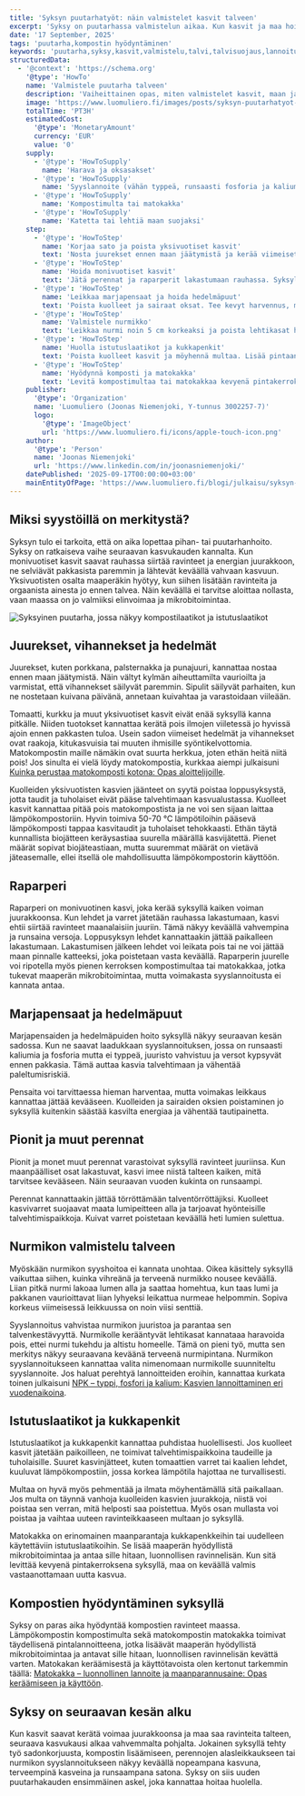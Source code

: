 ```yaml
---
title: 'Syksyn puutarhatyöt: näin valmistelet kasvit talveen'
excerpt: 'Syksy on puutarhassa valmistelun aikaa. Kun kasvit ja maa hoidetaan oikein, ne selviävät talvesta paremmin ja lähtevät keväällä vahvempaan kasvuun. Tässä oppaassa kerrotaan, miten hyötykasvit, marjapensaat, nurmikko ja perennat kannattaa hoitaa ennen pakkasia sekä miten lämpö- ja matokompostia voi hyödyntää syksyllä.'
date: '17 September, 2025'
tags: 'puutarha,kompostin hyödyntäminen'
keywords: 'puutarha,syksy,kasvit,valmistelu,talvi,talvisuojaus,lannoitus,matokakka,kompostointi,maanparannus,kasvin hoito,sadonkorjuu,perennat,hyötykasvit,kompostimadot,ravinteet,kiertokulku,luonnonmukaisuus,multaus,puutarhavinkit,ekologia'
structuredData:
  - '@context': 'https://schema.org'
    '@type': 'HowTo'
    name: 'Valmistele puutarha talveen'
    description: 'Vaiheittainen opas, miten valmistelet kasvit, maan ja kompostit syksyllä talvea varten. Sisältää vinkit hyötykasveille, perennoille, nurmikolle ja kompostin hyödyntämiseen.'
    image: 'https://www.luomuliero.fi/images/posts/syksyn-puutarhatyot-kasvien-valmistelu-talveen/syksyinen_puutarha-1200.jpg'
    totalTime: 'PT3H'
    estimatedCost:
      '@type': 'MonetaryAmount'
      currency: 'EUR'
      value: '0'
    supply:
      - '@type': 'HowToSupply'
        name: 'Harava ja oksasakset'
      - '@type': 'HowToSupply'
        name: 'Syyslannoite (vähän typpeä, runsaasti fosforia ja kaliumia)'
      - '@type': 'HowToSupply'
        name: 'Kompostimulta tai matokakka'
      - '@type': 'HowToSupply'
        name: 'Katetta tai lehtiä maan suojaksi'
    step:
      - '@type': 'HowToStep'
        name: 'Korjaa sato ja poista yksivuotiset kasvit'
        text: 'Nosta juurekset ennen maan jäätymistä ja kerää viimeiset hedelmät. Poista yksivuotisten jätteet taudin leviämisen estämiseksi. Kasvijätteet kuuluvat lämpökompostiin.'
      - '@type': 'HowToStep'
        name: 'Hoida monivuotiset kasvit'
        text: 'Jätä perennat ja raparperit lakastumaan rauhassa. Syksyllä ne siirtävät ravinteita juurakkoon. Lisää kevyt kerros kompostimultaa tai matokakkaa tukemaan mikrobitoimintaa.'
      - '@type': 'HowToStep'
        name: 'Leikkaa marjapensaat ja hoida hedelmäpuut'
        text: 'Poista kuolleet ja sairaat oksat. Tee kevyt harvennus, mutta vältä suuria leikkauksia. Lisää kalium- ja fosforipitoista syyslannoitetta juuriston vahvistamiseksi.'
      - '@type': 'HowToStep'
        name: 'Valmistele nurmikko'
        text: 'Leikkaa nurmi noin 5 cm korkeaksi ja poista lehtikasat homehtumisen estämiseksi. Käytä nurmikolle tarkoitettua syyslannoitetta vahvistamaan juuristoa ennen talvea.'
      - '@type': 'HowToStep'
        name: 'Huolla istutuslaatikot ja kukkapenkit'
        text: 'Poista kuolleet kasvit ja möyhennä multaa. Lisää pintaan uutta kompostimultaa tai matokakkaa parantamaan maan rakennetta ja mikrobitoimintaa.'
      - '@type': 'HowToStep'
        name: 'Hyödynnä komposti ja matokakka'
        text: 'Levitä kompostimultaa tai matokakkaa kevyenä pintakerroksena kukkapenkkeihin ja kasvimaalle. Se rikastaa maata ja valmistaa sen kevään kasvuun.'
    publisher:
      '@type': 'Organization'
      name: 'Luomuliero (Joonas Niemenjoki, Y-tunnus 3002257-7)'
      logo:
        '@type': 'ImageObject'
        url: 'https://www.luomuliero.fi/icons/apple-touch-icon.png'
    author:
      '@type': 'Person'
      name: 'Joonas Niemenjoki'
      url: 'https://www.linkedin.com/in/joonasniemenjoki/'
    datePublished: '2025-09-17T00:00:00+03:00'
    mainEntityOfPage: 'https://www.luomuliero.fi/blogi/julkaisu/syksyn-puutarhatyot-kasvien-valmistelu-talveen'
---
```


## Miksi syystöillä on merkitystä?

Syksyn tulo ei tarkoita, että on aika lopettaa pihan- tai puutarhanhoito. Syksy on ratkaiseva vaihe seuraavan kasvukauden kannalta. Kun monivuotiset kasvit saavat rauhassa siirtää ravinteet ja energian juurakkoon, ne selviävät pakkasista paremmin ja lähtevät keväällä vahvaan kasvuun. Yksivuotisten osalta maaperäkin hyötyy, kun siihen lisätään ravinteita ja orgaanista ainesta jo ennen talvea. Näin keväällä ei tarvitse aloittaa nollasta, vaan maassa on jo valmiiksi elinvoimaa ja mikrobitoimintaa.

<picture>
  <source srcset="/images/posts/syksyn-puutarhatyot-kasvien-valmistelu-talveen/syksyinen_puutarha-800.avif 800w, /images/posts/syksyn-puutarhatyot-kasvien-valmistelu-talveen/syksyinen_puutarha-1200.avif 1200w" type="image/avif">
  <source srcset="/images/posts/syksyn-puutarhatyot-kasvien-valmistelu-talveen/syksyinen_puutarha-800.webp 800w, /images/posts/syksyn-puutarhatyot-kasvien-valmistelu-talveen/syksyinen_puutarha-1200.webp 1200w" type="image/webp">
  <img src="/images/posts/syksyn-puutarhatyot-kasvien-valmistelu-talveen/syksyinen_puutarha-800.jpg" srcset="/images/posts/syksyn-puutarhatyot-kasvien-valmistelu-talveen/syksyinen_puutarha-800.jpg 800w, /images/posts/syksyn-puutarhatyot-kasvien-valmistelu-talveen/syksyinen_puutarha-1200.jpg 1200w" alt="Syksyinen puutarha, jossa näkyy kompostilaatikot ja istutuslaatikot" sizes="(max-width: 600px) 100vw, 800px" style="max-width:100%;height:auto;" loading="lazy">
</picture>

## Juurekset, vihannekset ja hedelmät

Juurekset, kuten porkkana, palsternakka ja punajuuri, kannattaa nostaa ennen maan jäätymistä. Näin vältyt kylmän aiheuttamilta vaurioilta ja varmistat, että vihannekset säilyvät paremmin. Sipulit säilyvät parhaiten, kun ne nostetaan kuivana päivänä, annetaan kuivahtaa ja varastoidaan viileään.

Tomaatti, kurkku ja muut yksivuotiset kasvit eivät enää syksyllä kanna pitkälle. Niiden tuotokset kannattaa kerätä pois ilmojen viiletessä jo hyvissä ajoin ennen pakkasten tuloa. Usein sadon viimeiset hedelmät ja vihannekset ovat raakoja, kitukasvuisia tai muuten ihmisille syöntikelvottomia. Matokompostin maille nämäkin ovat suurta herkkua, joten ethän heitä niitä pois! Jos sinulta ei vielä löydy matokompostia, kurkkaa aiempi julkaisuni [Kuinka perustaa matokomposti kotona: Opas aloittelijoille](https://luomuliero.fi/blogi/julkaisu/kuinka-perustaa-matokomposti-kotona-opas-aloittelijoille).

Kuolleiden yksivuotisten kasvien jäänteet on syytä poistaa loppusyksystä, jotta taudit ja tuholaiset eivät pääse talvehtimaan kasvualustassa. Kuolleet kasvit kannattaa pitää pois matokompostista ja ne voi sen sijaan laittaa lämpökompostoriin. Hyvin toimiva 50-70 °C lämpötiloihin pääsevä lämpökomposti tappaa kasvitaudit ja tuholaiset tehokkaasti. Ethän täytä kunnallista biojätteen keräysastiaa suurella määrällä kasvijätettä. Pienet määrät sopivat biojäteastiaan, mutta suuremmat määrät on vietävä jäteasemalle, ellei itsellä ole mahdollisuutta lämpökompostorin käyttöön.

## Raparperi

Raparperi on monivuotinen kasvi, joka kerää syksyllä kaiken voiman juurakkoonsa. Kun lehdet ja varret jätetään rauhassa lakastumaan, kasvi ehtii siirtää ravinteet maanalaisiin juuriin. Tämä näkyy keväällä vahvempina ja runsaina versoja. Loppusyksyn lehdet kannattaakin jättää paikalleen lakastumaan. Lakastumisen jälkeen lehdet voi leikata pois tai ne voi jättää maan pinnalle katteeksi, joka poistetaan vasta keväällä. Raparperin juurelle voi ripotella myös pienen kerroksen kompostimultaa tai matokakkaa, jotka tukevat maaperän mikrobitoimintaa, mutta voimakasta syyslannoitusta ei kannata antaa.

## Marjapensaat ja hedelmäpuut

Marjapensaiden ja hedelmäpuiden hoito syksyllä näkyy seuraavan kesän sadossa. Kun ne saavat laadukkaan syyslannoituksen, jossa on runsaasti kaliumia ja fosforia mutta ei typpeä, juuristo vahvistuu ja versot kypsyvät ennen pakkasia. Tämä auttaa kasvia talvehtimaan ja vähentää paleltumisriskiä.

Pensaita voi tarvittaessa hieman harventaa, mutta voimakas leikkaus kannattaa jättää kevääseen. Kuolleiden ja sairaiden oksien poistaminen jo syksyllä kuitenkin säästää kasvilta energiaa ja vähentää tautipainetta.

## Pionit ja muut perennat

Pionit ja monet muut perennat varastoivat syksyllä ravinteet juuriinsa. Kun maanpäälliset osat lakastuvat, kasvi imee niistä talteen kaiken, mitä tarvitsee kevääseen. Näin seuraavan vuoden kukinta on runsaampi.

Perennat kannattaakin jättää törröttämään talventörröttäjiksi. Kuolleet kasvivarret suojaavat maata lumipeitteen alla ja tarjoavat hyönteisille talvehtimispaikkoja. Kuivat varret poistetaan keväällä heti lumien sulettua.

## Nurmikon valmistelu talveen

Myöskään nurmikon syyshoitoa ei kannata unohtaa. Oikea käsittely syksyllä vaikuttaa siihen, kuinka vihreänä ja terveenä nurmikko nousee keväällä. Liian pitkä nurmi lakoaa lumen alla ja saattaa homehtua, kun taas lumi ja pakkanen vaurioittavat liian lyhyeksi leikattua nurmeae helpommin. Sopiva korkeus viimeisessä leikkuussa on noin viisi senttiä.

Syyslannoitus vahvistaa nurmikon juuristoa ja parantaa sen talvenkestävyyttä. Nurmikolle kerääntyvät lehtikasat kannataaa haravoida pois, ettei nurmi tukehdu ja altistu homeelle. Tämä on pieni työ, mutta sen merkitys näkyy seuraavana keväänä terveenä nurmipintana. Nurmikon syyslannoitukseen kannattaa valita nimenomaan nurmikolle suunniteltu syyslannoite. Jos haluat perehtyä lannoitteiden eroihin, kannattaa kurkata toinen julkaisuni [NPK – typpi, fosfori ja kalium: Kasvien lannoittaminen eri vuodenaikoina](https://luomuliero.fi/blogi/julkaisu/npk-typpi-fosfori-kalium-kasvien-lannoittaminen-eri-vuodenaikoina).

## Istutuslaatikot ja kukkapenkit

Istutuslaatikot ja kukkapenkit kannattaa puhdistaa huolellisesti. Jos kuolleet kasvit jätetään paikoilleen, ne toimivat talvehtimispaikkoina taudeille ja tuholaisille. Suuret kasvinjätteet, kuten tomaattien varret tai kaalien lehdet, kuuluvat lämpökompostiin, jossa korkea lämpötila hajottaa ne turvallisesti.

Multaa on hyvä myös pehmentää ja ilmata möyhentämällä sitä paikallaan. Jos multa on täynnä vanhoja kuolleiden kasvien juurakkoja, niistä voi poistaa sen verran, mitä helposti saa poistettua. Myös osan mullasta voi poistaa ja vaihtaa uuteen ravinteikkaaseen multaan jo syksyllä.

Matokakka on erinomainen maanparantaja kukkapenkkeihin tai uudelleen käytettäviin istutuslaatikoihin. Se lisää maaperän hyödyllistä mikrobitoimintaa ja antaa sille hitaan, luonnollisen ravinnelisän. Kun sitä levittää kevyenä pintakerroksena syksyllä, maa on keväällä valmis vastaanottamaan uutta kasvua.

## Kompostien hyödyntäminen syksyllä

Syksy on paras aika hyödyntää kompostien ravinteet maassa. Lämpökompostin kompostimulta sekä matokompostin matokakka toimivat täydellisenä pintalannoitteena, jotka lisäävät maaperän hyödyllistä mikrobitoimintaa ja antavat sille hitaan, luonnollisen ravinnelisän kevättä varten. Matokakan keräämisestä ja käyttötavoista olen kertonut tarkemmin täällä: [Matokakka – luonnollinen lannoite ja maanparannusaine: Opas keräämiseen ja käyttöön](https://www.luomuliero.fi/blogi/julkaisu/matokakka-luonnollinen-lannoite-opas-aloittelijoille).

## Syksy on seuraavan kesän alku

Kun kasvit saavat kerätä voimaa juurakkoonsa ja maa saa ravinteita talteen, seuraava kasvukausi alkaa vahvemmalta pohjalta. Jokainen syksyllä tehty työ sadonkorjuusta, kompostin lisäämiseen, perennojen alasleikkaukseen tai nurmikon syyslannoitukseen näkyy keväällä nopeampana kasvuna, terveempinä kasveina ja runsaampana satona. Syksy on siis uuden puutarhakauden ensimmäinen askel, joka kannattaa hoitaa huolella.
